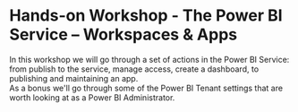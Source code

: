# Hands-on Workshop - The Power BI Service – Workspaces & Apps
In this workshop we will go through a set of actions in the Power BI Service: from publish to the service, manage access, create a dashboard, to publishing and maintaining an app.   
As a bonus we'll go through some of the Power BI Tenant settings that are worth looking at as a Power BI Administrator.
